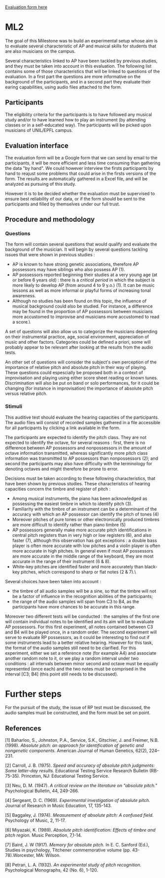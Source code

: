 [Evaluation form here](https://docs.google.com/forms/d/1P1ym8JarJAZghTU-1nwLNatNFgqWBxnqtZ7UXKCrvuQ/prefill)

# ML2

The goal of this Milestone was to build an experimental setup whose aim is to evaluate several characteristic of AP and musical skills for students that are also musicians on the campus.

Several characteristics linked to AP have been tackled by previous studies, and they must be taken into account in this evaluation. The following list contains some of those characteristics that will be linked to questions of the evaluation. In a  first part the questions are more informative on the background of the participants, and in a second part they evaluate their earing capabilities, using audio files attached to the form.



## Participants

The eligibility criteria for the participants is to have followed any musical study and/or to have learned how to play an instrument (by attending classes or in a self-educated way).
The participants will be picked upon musicians of UNIL/EPFL campus. 


## Evaluation interface

The evaluation form will be a Google form that we can send by email to the participants, it will be more efficient and less time consuming than gathering the data "by hand". We could however interview the firsts participants by hand to reajust some problems that could arise in the firsts versions of the form. The results are automatically gathered in a Excel file, and will be analyzed as pursuing of this study. 

However it is to be decided whether the evaluation must be supervised to ensure best reliability of our data, or if the form should be sent to the participants and filled by themselves under our full trust.
  
  
## Procedure and methodology

### Questions

The form will contain several questions that would qualify and evaluate the background of the musician. It will begin by several questions tackling issues that were shown in previous studies :
- AP is known to have strong genetic associations, therefore AP possessors may have siblings who also possess AP (1).
- AP possessors reported beginning their studies at a very young age (at or before 6 years old) : there is a *critical period* in which the subject is more likely to develop AP (from around 4 to 9 y.o.) (1). It can be music lessons as well as more informal or playful forms of increasing tonal awareness.
- Although no studies has been found on this topic, the influence of musical background could also be studied. For instance, a difference may be found in the proportion of AP possessors between musicians more accustomed to improvise and musicians more accustomed to read a score.\

A set of questions will also allow us to categorize the musicians depending on their instrumental practice, age, social environment, appreciation of music and other factors. Categories could be defined a priori, some will probably appear to be relevant after looking at the results from the audio tests.

An other set of questions will consider the subject's own perception of the importance of relative pitch and absolute pitch in their way of playing. These questions could espescially be proposed both in a context of improvisation and playing using either score sheet reading or known tunes. Discrimination will also be put on band or solo performances, for it could be changing (for instance in improvisation) the importance of absolute pitch versus relative pitch.


### Stimuli

This auditive test should evaluate the hearing capacities of the participants. The audio files will consist of recorded samples gathered in a file accessible for all participants by clicking a link available in the form. 

The participants are expected to identify the pitch class. They are not expected to identify the octave, for several reasons : first, there is no difference between AP possessors and nonpossessors in the amount of octave information transmitted, whereas significantly more pitch class information was transmitted to AP possessors than nonpossessors (2); and second the participants may also have difficulty with the terminology for denoting octaves and might therefore be prone to error.

Decisions must be taken according to these following characteristics, that have been shown by previous studies. These characteristics of hearing capacities concern the timbre and register of pitch :
- Among musical instruments, the piano has been acknowledged as possessing the easiest timbre in which to identify pitch (3).
- Familiarity with the timbre of an instrument can be a determinant of the accuracy with which an AP possessor can identify the pitch of tones (4)
- Moreover pitches of pure tones or other electronically produced timbres are more difficult to identify rather than piano timbre (5) 
- AP possessors generally make more accurate pitch identifications in central pitch registers than in very high or low registers (6), and also faster (7), although this observation has got exceptions : a double bass player is often more accurate with low pitches and a violin player is often more accurate in high pitches. In general even if most AP possessors are more accurate in the middle range of the keyboard, they are most accurate in the range of their instrument (6 & 8).
- White-key pitches are identified faster and more accurately than black-key pitches, which correspond to sharp or flat notes (2 & 7).\

Several choices have been taken into account : 
- the timbre of all audio samples will be a sine, so that the timbre will not be a factor of influence in the recognition abilities of the participants;
- the range of the audio samples will span from C3 to B4, as the participants have more chances to be accurate in this range.

Moreover two different tests will be conducted : the samples of the first one will contain individual notes to be identified and its aim will be to evaluate AP possessors. For this first experiment, all notes contained between C3 and B4 will be played once, in a random order. 
The second experiment will serve to evaluate RP possessors, as it could be interesting to find out if some instruments lead to a better relative hearing. However for this task, the format of the audio samples still need to be clarified. For this experiment, either we set a reference note (for example A4) and associate another random note to it, or we play a random interval under two conditions : all intervals between minor second and octave must be equally represented (once each) and the two notes must be comprised in the interval [C3; B4] (this point still needs to be discussed).

# Further steps

For the pursuit of the study, the issue of RP test must be discussed, the audio samples must be constructed, and the form must be set on point.


## References

[1] Baharloo, S., Johnston, P.A., Service, S.K., Gitschier, J. and Freimer, N.B. (1998). *Absolute pitch: an approach for identification of genetic and nongenetic components.* American Journal of Human Genetics, 62(2), 224–231.

[2] Carroll, J. B. (1975). *Speed and accuracy of absolute pitch judgments: Some latter-day results.* Educational Testing Service Research Bulletin (RB-75-35). Princeton, NJ: Educational Testing Service.

[3] Neu, D. M. (1947). *A critical review on the literature on "absolute pitch."* Psychological Bulletin, 44, 249-266.

[4] Sergeant, D. C. (1969). *Experimental investigation of absolute pitch.* Journal of Research in Music Education, 17, 135-143.

[5] Baggaley, J. (1974). *Measurement of absolute pitch: A confused field.* Psychology of Music, 2, 11-17.

[6] Miyazaki, K. (1989). *Absolute pitch identification: Effects of timbre and pitch region.* Music Perception, 7,1-14.

[7] Baird, J. W (1917). *Memory for absolute pitch.* In E. C. Sanford (Ed.), Studies in psychology, Titchener commemorative volume (pp. 43-78).Worcester, MA: Wilson.

[8] Petran, L. A. (1932). *An experimental study of pitch recognition.* Psychological Monographs, 42 (No. 6), 1-120.
